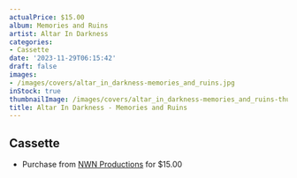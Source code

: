 ```yaml
---
actualPrice: $15.00
album: Memories and Ruins
artist: Altar In Darkness
categories:
- Cassette
date: '2023-11-29T06:15:42'
draft: false
images:
- /images/covers/altar_in_darkness-memories_and_ruins.jpg
inStock: true
thumbnailImage: /images/covers/altar_in_darkness-memories_and_ruins-thumb.jpg
title: Altar In Darkness - Memories and Ruins
---
```


## Cassette
* Purchase from [NWN Productions](http://shop.nwnprod.com/index.php?route=product/product&path=73&product_id=38570&sort=pd.name&order=ASC) for $15.00
